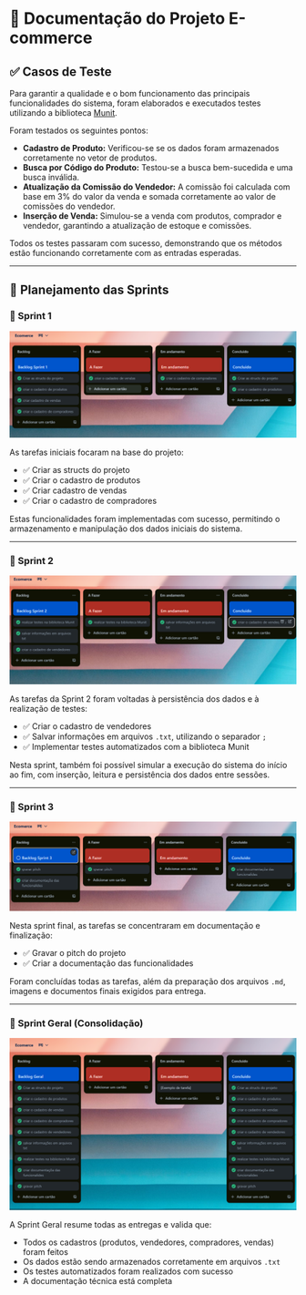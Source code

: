 
# 📄 Documentação do Projeto E-commerce

## ✅ Casos de Teste

Para garantir a qualidade e o bom funcionamento das principais funcionalidades do sistema, foram elaborados e executados testes utilizando a biblioteca [Munit](https://nemequ.github.io/munit/).

Foram testados os seguintes pontos:

- **Cadastro de Produto:** Verificou-se se os dados foram armazenados corretamente no vetor de produtos.
- **Busca por Código do Produto:** Testou-se a busca bem-sucedida e uma busca inválida.
- **Atualização da Comissão do Vendedor:** A comissão foi calculada com base em 3% do valor da venda e somada corretamente ao valor de comissões do vendedor.
- **Inserção de Venda:** Simulou-se a venda com produtos, comprador e vendedor, garantindo a atualização de estoque e comissões.

Todos os testes passaram com sucesso, demonstrando que os métodos estão funcionando corretamente com as entradas esperadas.

---

## 🚀 Planejamento das Sprints

### 📌 Sprint 1

![Sprint 1](Fotos/sprint1.png)

As tarefas iniciais focaram na base do projeto:

- ✅ Criar as structs do projeto
- ✅ Criar o cadastro de produtos
- ✅ Criar cadastro de vendas
- ✅ Criar o cadastro de compradores

Estas funcionalidades foram implementadas com sucesso, permitindo o armazenamento e manipulação dos dados iniciais do sistema.

---

### 📌 Sprint 2

![Sprint 2](Fotos/Sprint2.png)

As tarefas da Sprint 2 foram voltadas à persistência dos dados e à realização de testes:

- ✅ Criar o cadastro de vendedores
- ✅ Salvar informações em arquivos `.txt`, utilizando o separador `;`
- ✅ Implementar testes automatizados com a biblioteca Munit

Nesta sprint, também foi possível simular a execução do sistema do início ao fim, com inserção, leitura e persistência dos dados entre sessões.

---

### 📌 Sprint 3

![Sprint 3](Fotos/sprint3.png)

Nesta sprint final, as tarefas se concentraram em documentação e finalização:

- ✅ Gravar o pitch do projeto
- ✅ Criar a documentação das funcionalidades

Foram concluídas todas as tarefas, além da preparação dos arquivos `.md`, imagens e documentos finais exigidos para entrega.

---

### 📌 Sprint Geral (Consolidação)

![Sprint Geral](Fotos/sprintGeral.png)

A Sprint Geral resume todas as entregas e valida que:

- Todos os cadastros (produtos, vendedores, compradores, vendas) foram feitos
- Os dados estão sendo armazenados corretamente em arquivos `.txt`
- Os testes automatizados foram realizados com sucesso
- A documentação técnica está completa

